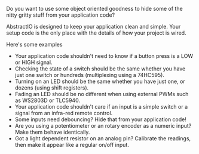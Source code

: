 Do you want to use some object oriented goodness to hide some of the nitty gritty stuff
from your application code?

AbstractIO is designed to keep your application clean and simple. Your setup code is the
only place with the details of how your project is wired.

Here's some examples

* Your application code shouldn't need to know if a button press is a LOW or HIGH signal.
* Checking the state of a switch should be the same whether you have just one switch or hundreds (multiplexing using a 74HC595).
* Turning on an LED should be the same whether you have just one, or dozens (using shift registers).
* Fading an LED should be no different when using external PWMs such as WS2803D or TLC5940.
* Your application code shouldn't care if an input is a simple switch or a signal from an infra-red remote control.
* Some inputs need debouncing? Hide that from your application code!
* Are you using a potentiometer or an rotary encoder as a numeric input? Make them behave identically.
* Got a light dependent resistor on an analog pin? Calibrate the readings, then make it appear like a regular on/off input.


